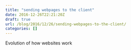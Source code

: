 ```yaml
---
title: "sending webpages to the client"
date: 2016-12-26T22:21:20Z
draft: true
url: /blog/2016/12/26/sending-webpages-to-the-client/
categories: []
---
```


Evolution of how websites work

